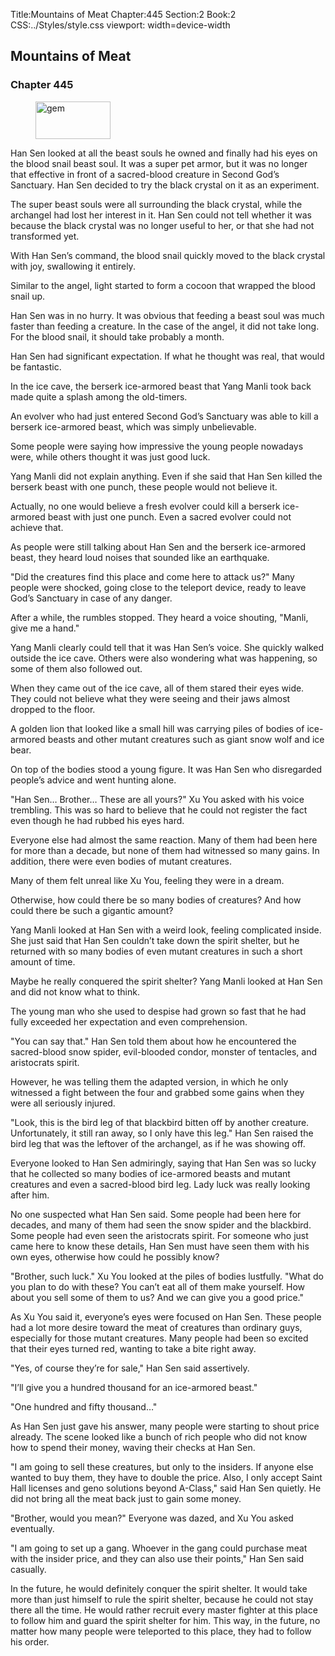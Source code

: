 Title:Mountains of Meat 
Chapter:445 
Section:2 
Book:2 
CSS:../Styles/style.css 
viewport: width=device-width
  
## Mountains of Meat
### Chapter 445 
<figure>
	<img src="../Images/gem.gif" alt="gem" id="gem" width="120" height="60" />
</figure>
  

  
  Han Sen looked at all the beast souls he owned and finally had his eyes on the blood snail beast soul. It was a super pet armor, but it was no longer that effective in front of a sacred-blood creature in Second God’s Sanctuary. Han Sen decided to try the black crystal on it as an experiment.

The super beast souls were all surrounding the black crystal, while the archangel had lost her interest in it. Han Sen could not tell whether it was because the black crystal was no longer useful to her, or that she had not transformed yet.

With Han Sen’s command, the blood snail quickly moved to the black crystal with joy, swallowing it entirely.

Similar to the angel, light started to form a cocoon that wrapped the blood snail up.

Han Sen was in no hurry. It was obvious that feeding a beast soul was much faster than feeding a creature. In the case of the angel, it did not take long. For the blood snail, it should take probably a month.

Han Sen had significant expectation. If what he thought was real, that would be fantastic.

In the ice cave, the berserk ice-armored beast that Yang Manli took back made quite a splash among the old-timers.

An evolver who had just entered Second God’s Sanctuary was able to kill a berserk ice-armored beast, which was simply unbelievable.

Some people were saying how impressive the young people nowadays were, while others thought it was just good luck.

Yang Manli did not explain anything. Even if she said that Han Sen killed the berserk beast with one punch, these people would not believe it.

Actually, no one would believe a fresh evolver could kill a berserk ice-armored beast with just one punch. Even a sacred evolver could not achieve that.

As people were still talking about Han Sen and the berserk ice-armored beast, they heard loud noises that sounded like an earthquake.

"Did the creatures find this place and come here to attack us?" Many people were shocked, going close to the teleport device, ready to leave God’s Sanctuary in case of any danger.

After a while, the rumbles stopped. They heard a voice shouting, "Manli, give me a hand."

Yang Manli clearly could tell that it was Han Sen’s voice. She quickly walked outside the ice cave. Others were also wondering what was happening, so some of them also followed out.

When they came out of the ice cave, all of them stared their eyes wide. They could not believe what they were seeing and their jaws almost dropped to the floor.

A golden lion that looked like a small hill was carrying piles of bodies of ice-armored beasts and other mutant creatures such as giant snow wolf and ice bear.

On top of the bodies stood a young figure. It was Han Sen who disregarded people’s advice and went hunting alone.

"Han Sen… Brother… These are all yours?" Xu You asked with his voice trembling. This was so hard to believe that he could not register the fact even though he had rubbed his eyes hard.

Everyone else had almost the same reaction. Many of them had been here for more than a decade, but none of them had witnessed so many gains. In addition, there were even bodies of mutant creatures.

Many of them felt unreal like Xu You, feeling they were in a dream.

Otherwise, how could there be so many bodies of creatures? And how could there be such a gigantic amount?

Yang Manli looked at Han Sen with a weird look, feeling complicated inside. She just said that Han Sen couldn’t take down the spirit shelter, but he returned with so many bodies of even mutant creatures in such a short amount of time.

Maybe he really conquered the spirit shelter? Yang Manli looked at Han Sen and did not know what to think.

The young man who she used to despise had grown so fast that he had fully exceeded her expectation and even comprehension.

"You can say that." Han Sen told them about how he encountered the sacred-blood snow spider, evil-blooded condor, monster of tentacles, and aristocrats spirit.

However, he was telling them the adapted version, in which he only witnessed a fight between the four and grabbed some gains when they were all seriously injured.

"Look, this is the bird leg of that blackbird bitten off by another creature. Unfortunately, it still ran away, so I only have this leg." Han Sen raised the bird leg that was the leftover of the archangel, as if he was showing off.

Everyone looked to Han Sen admiringly, saying that Han Sen was so lucky that he collected so many bodies of ice-armored beasts and mutant creatures and even a sacred-blood bird leg. Lady luck was really looking after him.

No one suspected what Han Sen said. Some people had been here for decades, and many of them had seen the snow spider and the blackbird. Some people had even seen the aristocrats spirit. For someone who just came here to know these details, Han Sen must have seen them with his own eyes, otherwise how could he possibly know?

"Brother, such luck." Xu You looked at the piles of bodies lustfully. "What do you plan to do with these? You can’t eat all of them make yourself. How about you sell some of them to us? And we can give you a good price."

As Xu You said it, everyone’s eyes were focused on Han Sen. These people had a lot more desire toward the meat of creatures than ordinary guys, especially for those mutant creatures. Many people had been so excited that their eyes turned red, wanting to take a bite right away.

"Yes, of course they’re for sale," Han Sen said assertively.

"I’ll give you a hundred thousand for an ice-armored beast."

"One hundred and fifty thousand…"

As Han Sen just gave his answer, many people were starting to shout price already. The scene looked like a bunch of rich people who did not know how to spend their money, waving their checks at Han Sen.

"I am going to sell these creatures, but only to the insiders. If anyone else wanted to buy them, they have to double the price. Also, I only accept Saint Hall licenses and geno solutions beyond A-Class," said Han Sen quietly. He did not bring all the meat back just to gain some money.

"Brother, would you mean?" Everyone was dazed, and Xu You asked eventually.

"I am going to set up a gang. Whoever in the gang could purchase meat with the insider price, and they can also use their points," Han Sen said casually.

In the future, he would definitely conquer the spirit shelter. It would take more than just himself to rule the spirit shelter, because he could not stay there all the time. He would rather recruit every master fighter at this place to follow him and guard the spirit shelter for him. This way, in the future, no matter how many people were teleported to this place, they had to follow his order.
